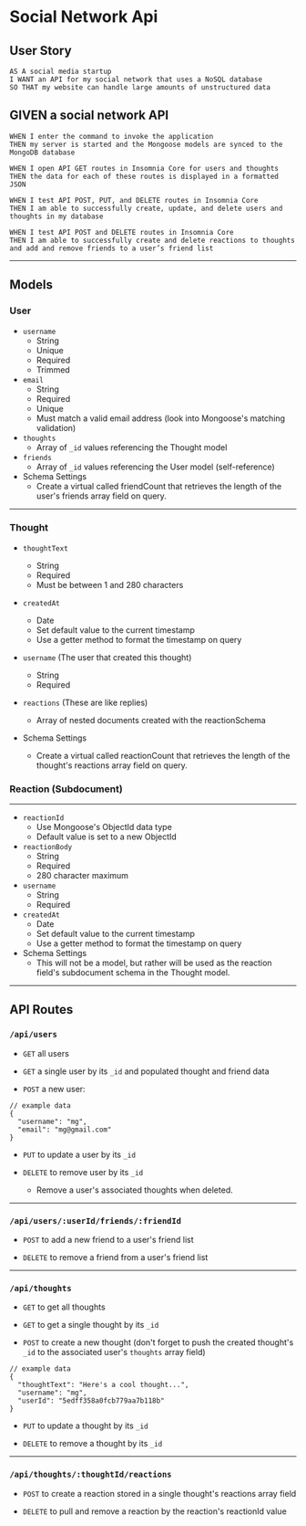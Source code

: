 # Social Network Api

## User Story

```
AS A social media startup
I WANT an API for my social network that uses a NoSQL database
SO THAT my website can handle large amounts of unstructured data
```

## GIVEN a social network API

```
WHEN I enter the command to invoke the application
THEN my server is started and the Mongoose models are synced to the MongoDB database

WHEN I open API GET routes in Insomnia Core for users and thoughts
THEN the data for each of these routes is displayed in a formatted JSON

WHEN I test API POST, PUT, and DELETE routes in Insomnia Core
THEN I am able to successfully create, update, and delete users and thoughts in my database

WHEN I test API POST and DELETE routes in Insomnia Core
THEN I am able to successfully create and delete reactions to thoughts and add and remove friends to a user’s friend list
```

<hr />

## Models

### User
- ```username```
  - String
  - Unique
  - Required
  - Trimmed
- ```email```
  - String
  - Required
  - Unique
  - Must match a valid email address (look into Mongoose's matching validation)
- ```thoughts```
  - Array of ```_id``` values referencing the Thought model
- ```friends```
  - Array of ```_id``` values referencing the User model (self-reference)
- Schema Settings
  - Create a virtual called friendCount that retrieves the length of the user's friends array field on query.

<hr />

### Thought

- ```thoughtText```
  - String
  - Required
  - Must be between 1 and 280 characters
- ```createdAt```
  - Date
  - Set default value to the current timestamp
  - Use a getter method to format the timestamp on query
- ```username``` (The user that created this thought)
  - String
  - Required
- ```reactions``` (These are like replies)
  - Array of nested documents created with the reactionSchema

- Schema Settings
  - Create a virtual called reactionCount that retrieves the length of the thought's reactions array field on query.

### Reaction (Subdocument)
<hr />

- ```reactionId```
  - Use Mongoose's ObjectId data type
  - Default value is set to a new ObjectId
- ```reactionBody```
  - String
  - Required
  - 280 character maximum
- ```username```
  - String
  - Required
- ```createdAt```
  - Date
  - Set default value to the current timestamp
  - Use a getter method to format the timestamp on query
- Schema Settings
  - This will not be a model, but rather will be used as the reaction field's subdocument schema in the Thought model.

<hr />

## API Routes
### ```/api/users```

- ```GET``` all users

- ```GET``` a single user by its ```_id``` and populated thought and friend data

- ```POST``` a new user:
```
// example data
{
  "username": "mg",
  "email": "mg@gmail.com"
}
```

- ```PUT``` to update a user by its ```_id```

- ```DELETE``` to remove user by its ```_id```

  - Remove a user's associated thoughts when deleted.

<hr />

### ```/api/users/:userId/friends/:friendId```

- ```POST``` to add a new friend to a user's friend list

- ```DELETE``` to remove a friend from a user's friend list

<hr />

### ```/api/thoughts```

- ```GET``` to get all thoughts

- ```GET``` to get a single thought by its ```_id```

- ```POST``` to create a new thought (don't forget to push the created thought's ```_id``` to the associated user's ```thoughts``` array field)

```
// example data
{
  "thoughtText": "Here's a cool thought...",
  "username": "mg",
  "userId": "5edff358a0fcb779aa7b118b"
}
```

- ```PUT``` to update a thought by its ```_id```

- ```DELETE``` to remove a thought by its ```_id```

<hr />

### ```/api/thoughts/:thoughtId/reactions```

- ```POST``` to create a reaction stored in a single thought's reactions array field

- ```DELETE``` to pull and remove a reaction by the reaction's reactionId value
